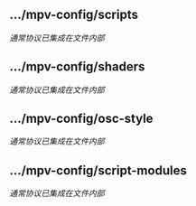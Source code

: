 
##  .../mpv-config/scripts

*通常协议已集成在文件内部*


##  .../mpv-config/shaders

*通常协议已集成在文件内部*

##  .../mpv-config/osc-style

*通常协议已集成在文件内部*

##  .../mpv-config/script-modules

*通常协议已集成在文件内部*